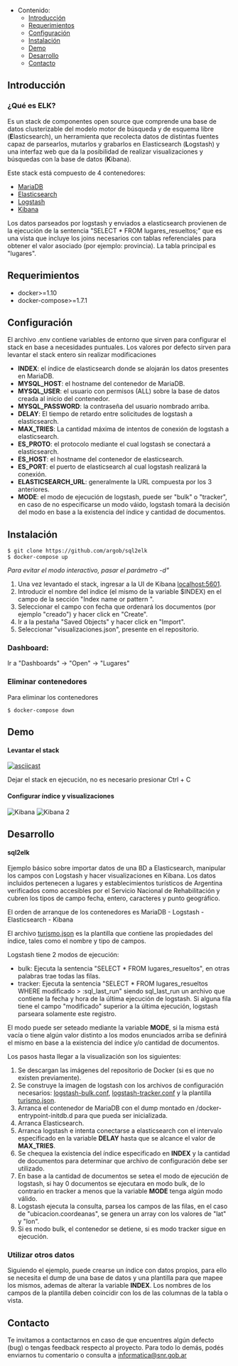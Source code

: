- Contenido:
  - [Introducción](#introducción)
  - [Requerimientos](#requerimientos)
  - [Configuración](#configuraci%C3%B3n)
  - [Instalación](#instalaci%C3%B3n)
  - [Demo](#demo)
  - [Desarrollo](#desarrollo)
  - [Contacto](#contacto)

## Introducción

### ¿Qué es ELK?
Es un stack de componentes open source que comprende una base de datos clusterizable del modelo motor de búsqueda y de esquema libre (**E**lasticsearch), un herramienta que recolecta datos de distintas fuentes capaz de parsearlos, mutarlos y grabarlos en Elasticsearch (**L**ogstash) y una interfaz web que da la posibilidad de realizar visualizaciones y búsquedas con la base de datos (**K**ibana). 

Este stack está compuesto de 4 contenedores:
- [MariaDB](https://github.com/docker-library/mariadb)
- [Elasticsearch](https://github.com/docker-library/elasticsearch)
- [Logstash](https://github.com/docker-library/logstash)
- [Kibana](https://github.com/docker-library/kibana)

Los datos parseados por logstash y enviados a elasticsearch provienen de la ejecución de la sentencia "SELECT * FROM lugares_resueltos;" que es una vista que incluye los joins necesarios con tablas referenciales para obtener el valor asociado (por ejemplo: provincia). La tabla principal es "lugares".

## Requerimientos

- docker>=1.10
- docker-compose>=1.7.1

## Configuración

El archivo .env contiene variables de entorno que sirven para configurar el stack en base a necesidades puntuales. Los valores por defecto sirven para levantar el stack entero sin realizar modificaciones

- **INDEX**: el índice de elasticsearch donde se alojarán los datos presentes en MariaDB.
- **MYSQL_HOST**: el hostname del contenedor de MariaDB.
- **MYSQL_USER**: el usuario con permisos (ALL) sobre la base de datos creada al inicio del contenedor.
- **MYSQL_PASSWORD**: la contraseña del usuario nombrado arriba.
- **DELAY**: El tiempo de retardo entre solicitudes de logstash a elasticsearch.
- **MAX_TRIES**: La cantidad máxima de intentos de conexión de logstash a elasticsearch.
- **ES_PROTO**: el protocolo mediante el cual logstash se conectará a elasticsearch.
- **ES_HOST**: el hostname del contenedor de elasticsearch.
- **ES_PORT**: el puerto de elasticsearch al cual logstash realizará la conexión.
- **ELASTICSEARCH_URL**: generalmente la URL compuesta por los 3 anteriores.
- **MODE**: el modo de ejecución de logstash, puede ser "bulk" o "tracker", en caso de no especificarse un modo váido, logstash tomará la decisión del modo en base a la existencia del índice y cantidad de documentos.

## Instalación

```shell
$ git clone https://github.com/argob/sql2elk
$ docker-compose up
```
*Para evitar el modo interactivo, pasar el parámetro -d"*

1. Una vez levantado el stack, ingresar a la UI de Kibana [localhost:5601](http://localhost:5601).
2. Introducir el nombre del índice (el mismo de la variable $INDEX) en el campo de la sección "Index name or pattern
".
3. Seleccionar el campo con fecha que ordenará los documentos (por ejemplo "creado") y hacer click en "Create".
4. Ir a la pestaña "Saved Objects" y hacer click en "Import".
5. Seleccionar "visualizaciones.json", presente en el repositorio.

### Dashboard:

Ir a "Dashboards" -> "Open" -> "Lugares"

### Eliminar contenedores

Para eliminar los contenedores
```shell
$ docker-compose down
```

## Demo 

#### Levantar el stack
[![asciicast](https://asciinema.org/a/3W3XWJdRsYcPk441INPBsYVy8.png)](https://asciinema.org/a/3W3XWJdRsYcPk441INPBsYVy8)

Dejar el stack en ejecución, no es necesario presionar Ctrl + C

#### Configurar índice y visualizaciones
![Kibana](https://www.snr.gob.ar/kibana.gif)
![Kibana 2](https://www.snr.gob.ar/kibana2.gif)

## Desarrollo 

#### sql2elk
Ejemplo básico sobre importar datos de una BD a Elasticsearch, manipular los campos con Logstash y hacer visualizaciones en Kibana. Los datos incluidos pertenecen a lugares y establecimientos turísticos de Argentina verificados como accesibles por el Servicio Nacional de Rehabilitación y cubren los tipos de campo fecha, entero, caracteres y punto geográfico.

El orden de arranque de los contenedores es MariaDB - Logstash - Elasticsearch - Kibana

El archivo [turismo.json](https://github.com/fernet0/sql2elk/blob/master/logstash/conf.d/turismo.json) es la plantilla que contiene las propiedades del índice, tales como el nombre y tipo de campos.

Logstash tiene 2 modos de ejecución:
- bulk: Ejecuta la sentencia "SELECT * FROM lugares_resueltos", en otras palabras trae todas las filas.
- tracker: Ejecuta la sentencia "SELECT * FROM lugares_resueltos WHERE modificado > :sql_last_run" siendo sql_last_run un archivo que contiene la fecha y hora de la última ejecución de logstash. Si alguna fila tiene el campo "modificado" superior a la última ejecución, logstash parseara solamente este registro.

El modo puede ser seteado mediante la variable **MODE**, si la misma está vacía o tiene algún valor distinto a los modos enunciados arriba se definirá el mismo en base a la existencia del índice y/o cantidad de documentos.

Los pasos hasta llegar a la visualización son los siguientes:
1. Se descargan las imágenes del repositorio de Docker (si es que no existen previamente).
2. Se construye la imagen de logstash con los archivos de configuración necesarios: [logstash-bulk.conf](https://github.com/fernet0/sql2elk/blob/master/logstash/conf.d/logstash-bulk.conf), [logstash-tracker.conf](https://github.com/fernet0/sql2elk/blob/master/logstash/conf.d/logstash-tracker.conf) y la plantilla [turismo.json](https://github.com/fernet0/sql2elk/blob/master/logstash/conf.d/turismo.json).
3. Arranca el contenedor de MariaDB con el dump montado en /docker-entrypoint-initdb.d para que pueda ser inicializada.
4. Arranca Elasticsearch.
5. Arranca logstash e intenta conectarse a elasticsearch con el intervalo especificado en la variable **DELAY** hasta que se alcance el valor de **MAX_TRIES**.
6. Se chequea la existencia del índice especificado en **INDEX** y la cantidad de documentos para determinar que archivo de configuración debe ser utilizado.
7. En base a la cantidad de documentos se setea el modo de ejecución de logstash, si hay 0 documentos se ejecutara en modo bulk, de lo contrario en tracker a menos que la variable **MODE** tenga algún modo válido.
8. Logstash ejecuta la consulta, parsea los campos de las filas, en el caso de "ubicacion.coordeanas", se genera un array con los valores de "lat" y "lon".
9. Si es modo bulk, el contenedor se detiene, si es modo tracker sigue en ejecución.

### Utilizar otros datos
Siguiendo el ejemplo, puede crearse un índice con datos propios, para ello se necesita el dump de una base de datos y una plantilla para que mapee los mismos, ademas de alterar la variable **INDEX**. Los nombres de los campos de la plantilla deben coincidir con los de las columnas de la tabla o vista.



## Contacto
Te invitamos a contactarnos en caso de que encuentres algún defecto (bug) o tengas feedback respecto al proyecto.
Para todo lo demás, podés enviarnos tu comentario o consulta a [informatica@snr.gob.ar](mailto:informatica@snr.gob.ar)
